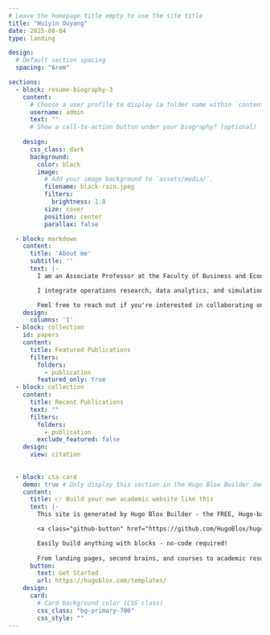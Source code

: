 ```yaml
---
# Leave the homepage title empty to use the site title
title: "Huiyin Ouyang"
date: 2025-08-04
type: landing

design:
  # Default section spacing
  spacing: "6rem"

sections:
  - block: resume-biography-3
    content:
      # Choose a user profile to display (a folder name within `content/authors/`)
      username: admin
      text: ""
      # Show a call-to-action button under your biography? (optional)
      
    design:
      css_class: dark
      background:
        color: black
        image:
          # Add your image background to `assets/media/`.
          filename: black-rain.jpeg
          filters:
            brightness: 1.0
          size: cover
          position: center
          parallax: false

  - block: markdown
    content:
      title: 'About me'
      subtitle: ''
      text: |-
        I am an Associate Professor at the Faculty of Business and Economics, The University of Hong Kong. My research focuses on healthcare operations, stochastic modeling, and decision-making under uncertainty, with a particular emphasis on optimizing resource allocation in critical care and emergency settings.

        I integrate operations research, data analytics, and simulation-based methods to address real-world challenges in healthcare and beyond. My work spans topics such as ICU bed allocation, emergency department staffing, and physician scheduling, aiming to improve system efficiency and patient outcomes in high-stakes environments. My research has been published in leading journals like Operations Research, Management Science, and MSOM. Beyond academia, I actively collaborate with hospitals and industry partners to translate my findings into impactful, data-driven solutions.

        Feel free to reach out if you're interested in collaborating on research, applying analytics in healthcare, or exploring innovative solutions for operational challenges.😃
    design:
      columns: '1'
  - block: collection
    id: papers
    content:
      title: Featured Publications
      filters:
        folders:
          - publication
        featured_only: true
  - block: collection
    content:
      title: Recent Publications
      text: ""
      filters:
        folders:
          - publication
        exclude_featured: false
    design:
      view: citation
  
  
  - block: cta-card
    demo: true # Only display this section in the Hugo Blox Builder demo site
    content:
      title: 👉 Build your own academic website like this
      text: |-
        This site is generated by Hugo Blox Builder - the FREE, Hugo-based open source website builder trusted by 250,000+ academics like you.

        <a class="github-button" href="https://github.com/HugoBlox/hugo-blox-builder" data-color-scheme="no-preference: light; light: light; dark: dark;" data-icon="octicon-star" data-size="large" data-show-count="true" aria-label="Star HugoBlox/hugo-blox-builder on GitHub">Star</a>

        Easily build anything with blocks - no-code required!
        
        From landing pages, second brains, and courses to academic resumés, conferences, and tech blogs.
      button:
        text: Get Started
        url: https://hugoblox.com/templates/
    design:
      card:
        # Card background color (CSS class)
        css_class: "bg-primary-700"
        css_style: ""
---
```

